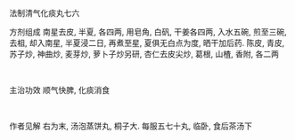法制清气化痰丸七六

方剂组成 南星去皮, 半夏, 各四两, 用皂角, 白矾, 干姜各四两, 入水五碗, 煎至三碗, 去柤, 却入南星, 半夏浸二日, 再煮至星, 夏俱无白点为度, 晒干加后药. 陈皮, 青皮, 苏子炒, 神曲炒, 麦芽炒, 萝卜子炒另研, 杏仁去皮尖炒, 葛根, 山楂, 香附, 各二两

 

主治功效 顺气快脾, 化痰消食

 

作者见解 右为末, 汤泡蒸饼丸, 桐子大. 每服五七十丸, 临卧, 食后茶汤下 


